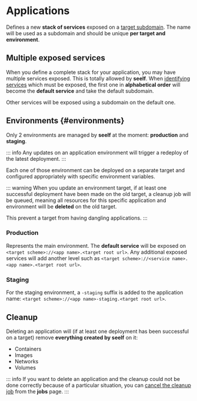 # Applications

Defines a new **stack of services** exposed on a [target subdomain](/reference/targets). The name will be used as a subdomain and should be unique **per target and environment**.

## Multiple exposed services

When you define a complete stack for your application, you may have multiple services exposed. This is totally allowed by **seelf**. When [identifying services](/reference/providers/docker#exposing-services) which must be exposed, the first one in **alphabetical order** will become the **default service** and take the default subdomain.

Other services will be exposed using a subdomain on the default one.

## Environments {#environments}

Only 2 environments are managed by **seelf** at the moment: **production** and **staging**.

::: info
Any updates on an application environment will trigger a redeploy of the latest deployment.
:::

Each one of those environment can be deployed on a separate target and configured appropriately with specific environment variables.

::: warning
When you update an environment target, if at least one successful deployment have been made on the old target, a cleanup job will be queued, meaning all resources for this specific application and environment will be **deleted** on the old target.

This prevent a target from having dangling applications.
:::

### Production

Represents the main environment. The **default service** will be exposed on `<target scheme>://<app name>.<target root url>`. Any additional exposed services will add another level such as `<target scheme>://<service name>.<app name>.<target root url>`.

### Staging

For the staging environment, a `-staging` suffix is added to the application name: `<target scheme>://<app name>-staging.<target root url>`.

## Cleanup

Deleting an application will (if at least one deployment has been successful on a target) remove **everything created by seelf** on it:

- Containers
- Images
- Networks
- Volumes

::: info
If you want to delete an application and the cleanup could not be done correctly because of a particular situation, you can [cancel the cleanup job](/reference/jobs#cancellation) from the **jobs** page.
:::
